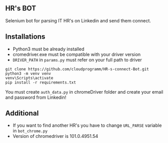 ## HR's BOT

Selenium bot for parsing IT HR's on Linkedin and send them connect. 

## Installations

* Python3 must be already installed
* cromedriver.exe must be compatible with your driver version
* ```DRIVER_PATH``` in ```params.py``` must refer on your full path to driver

```shell
git clone https://github.com/cloudprogramm/HR-s-connect-Bot.git
python3 -m venv venv
venv\Scripts\activate
pip install -r requirements.txt
```

You must create ```auth_data.py``` in chromeDriver folder and create your email and password from Linkedin!

## Additional

* If you want to find another HR's you have to change ```URL_PARSE``` variable in ```bot_chrome.py```
* Version of chromedriver is 101.0.4951.54

